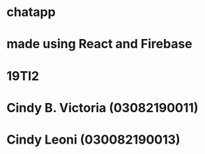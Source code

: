 # chatapp

# made using React and Firebase

# 19TI2
# Cindy B. Victoria (03082190011)
# Cindy Leoni (030082190013)
